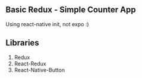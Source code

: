 ## Basic Redux - Simple Counter App

Using react-native init, not expo :)

## Libraries

1. Redux
2. React-Redux
3. React-Native-Button
